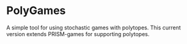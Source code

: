 # PolyGames
A simple tool for using stochastic games with polytopes. This current version extends PRISM-games for supporting polytopes.
